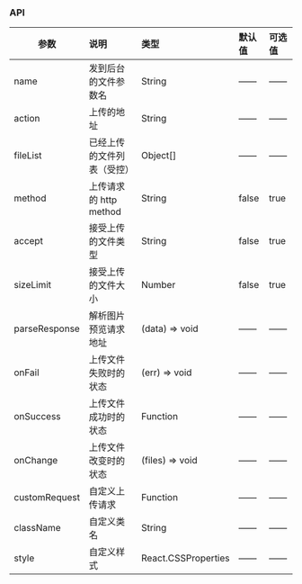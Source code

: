 ### API

| 参数         |说明        |类型 |默认值 |可选值 |
| ------------ | :----------------|:------- | :----- | :----- |
| name         |发到后台的文件参数名 |String |—— |—— |
| action |上传的地址 |String | ——|—— |
| fileList      |已经上传的文件列表（受控）  |Object[] |—— |—— |
| method      |上传请求的 http method  |String |false |true |
| accept      |接受上传的文件类型  |String |false |true |
| sizeLimit      |接受上传的文件大小  |Number |false |true |
| parseResponse      |解析图片预览请求地址  |(data) => void |—— |—— |
| onFail      |上传文件失败时的状态  |(err) => void |—— |—— |
| onSuccess      |上传文件成功时的状态  |Function |—— |—— |
| onChange      |上传文件改变时的状态  |(files) => void |—— |—— |
| customRequest      |自定义上传请求  |Function |—— |—— |
| className      |自定义类名  |String |—— |—— |
| style      |自定义样式  |React.CSSProperties |—— |—— |

